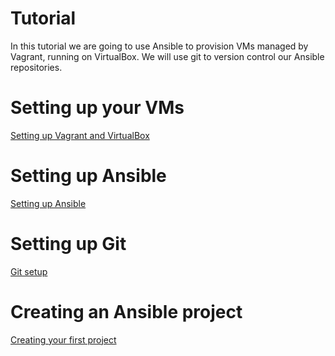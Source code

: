 Tutorial
========

In this tutorial we are going to use Ansible to provision VMs managed by Vagrant, running on VirtualBox. We will use git to version control our Ansible repositories.

Setting up your VMs
===================
[Setting up
Vagrant and VirtualBox](https://github.com/robertbarabas/ansible-tutorial/tutorial/Vagrant.md)

Setting up Ansible
==================
[Setting up Ansible](https://github.com/robertbarabas/ansible-tutorial/tutorial/Ansible_setup.md)

Setting up Git
==============
[Git
setup](https://github.com/robertbarabas/ansible-tutorial/tutorial/Git_setup.md)

Creating an Ansible project
===========================
[Creating your first project](https://github.com/robertbarabas/ansible-tutorial/tutorial/Ansible_project.md)

